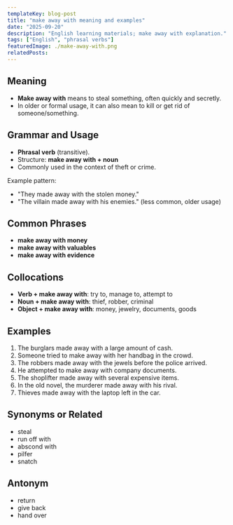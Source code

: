 ```yaml
---
templateKey: blog-post
title: "make away with meaning and examples"
date: "2025-09-20"
description: "English learning materials; make away with explanation."
tags: ["English", "phrasal verbs"]
featuredImage: ./make-away-with.png
relatedPosts:
---
```


## Meaning

- **Make away with** means to steal something, often quickly and secretly.
- In older or formal usage, it can also mean to kill or get rid of someone/something.

## Grammar and Usage

- **Phrasal verb** (transitive).
- Structure: **make away with + noun**
- Commonly used in the context of theft or crime.

Example pattern:

- "They made away with the stolen money."
- "The villain made away with his enemies." (less common, older usage)

## Common Phrases

- **make away with money**
- **make away with valuables**
- **make away with evidence**

## Collocations

- **Verb + make away with**: try to, manage to, attempt to
- **Noun + make away with**: thief, robber, criminal
- **Object + make away with**: money, jewelry, documents, goods

## Examples

1. The burglars made away with a large amount of cash.
2. Someone tried to make away with her handbag in the crowd.
3. The robbers made away with the jewels before the police arrived.
4. He attempted to make away with company documents.
5. The shoplifter made away with several expensive items.
6. In the old novel, the murderer made away with his rival.
7. Thieves made away with the laptop left in the car.

## Synonyms or Related

- steal
- run off with
- abscond with
- pilfer
- snatch

## Antonym

- return
- give back
- hand over
